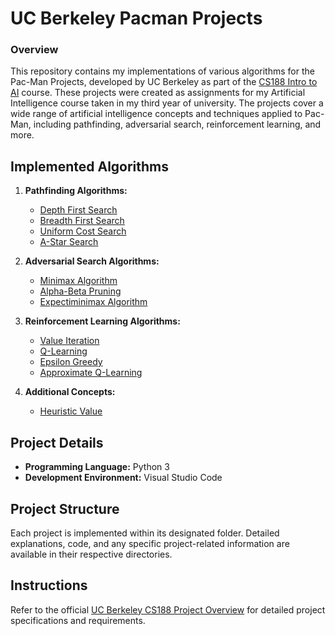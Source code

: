 # UC Berkeley Pacman Projects

### Overview
This repository contains my implementations of various algorithms for the Pac-Man Projects, developed by UC Berkeley as part of the [CS188 Intro to AI](http://ai.berkeley.edu/project_overview.html) course. These projects were created as assignments for my Artificial Intelligence course taken in my third year of university. The projects cover a wide range of artificial intelligence concepts and techniques applied to Pac-Man, including pathfinding, adversarial search, reinforcement learning, and more.


## Implemented Algorithms
1. **Pathfinding Algorithms:**
   - [Depth First Search](https://en.wikipedia.org/wiki/Depth-first_search)
   - [Breadth First Search](https://en.wikipedia.org/wiki/Breadth-first_search)
   - [Uniform Cost Search](http://math.wikia.com/wiki/Uniform_cost_search)
   - [A-Star Search](https://en.wikipedia.org/wiki/A*_search_algorithm)

2. **Adversarial Search Algorithms:**
   - [Minimax Algorithm](https://en.wikipedia.org/wiki/Minimax)
   - [Alpha-Beta Pruning](https://en.wikipedia.org/wiki/Alpha%E2%80%93beta_pruning)
   - [Expectiminimax Algorithm](https://en.wikipedia.org/wiki/Expectiminimax_tree)

3. **Reinforcement Learning Algorithms:**
   - [Value Iteration](https://en.wikipedia.org/wiki/Markov_decision_process#Value_iteration)
   - [Q-Learning](https://en.wikipedia.org/wiki/Q-learning)
   - [Epsilon Greedy](https://en.wikipedia.org/wiki/Multi-armed_bandit#Semi-uniform_strategies)
   - [Approximate Q-Learning](https://www.cs.swarthmore.edu/~bryce/cs63/s16/slides/3-25_approximate_Q-learning.pdf)

4. **Additional Concepts:**
   - [Heuristic Value](https://en.wikipedia.org/wiki/Heuristic_(computer_science))

## Project Details
- **Programming Language:** Python 3
- **Development Environment:** Visual Studio Code

## Project Structure
Each project is implemented within its designated folder. Detailed explanations, code, and any specific project-related information are available in their respective directories.

## Instructions
Refer to the official [UC Berkeley CS188 Project Overview](http://ai.berkeley.edu/project_overview.html) for detailed project specifications and requirements.
